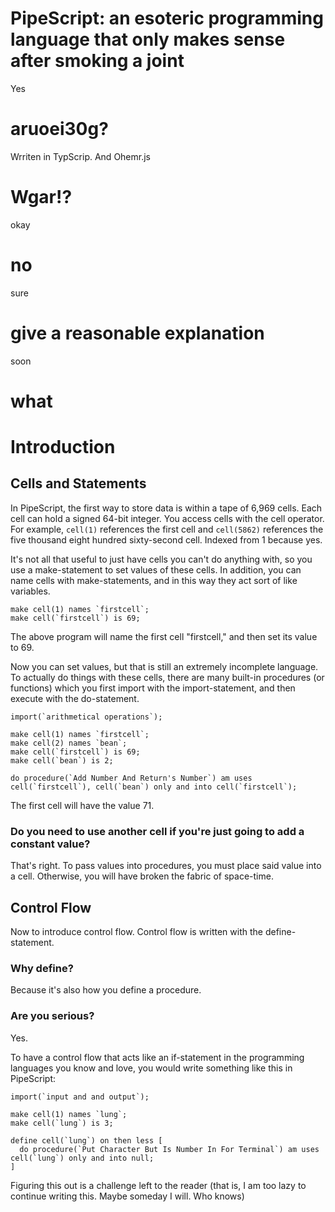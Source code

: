 # PipeScript: an esoteric programming language that only makes sense after smoking a joint
Yes
# aruoei30g?
Wrriten in TypScrip. And Ohemr.js
# Wgar!?
okay
# no
sure
# give a reasonable explanation
soon
# what
# Introduction
## Cells and Statements
In PipeScript, the first way to store data is within a tape of 6,969 cells. Each cell can hold a signed 64-bit integer. You access cells with the cell operator. For example, `cell(1)` references the first cell and `cell(5862)` references the five thousand eight hundred sixty-second cell. Indexed from 1 because yes.

It's not all that useful to just have cells you can't do anything with, so you use a make-statement to set values of these cells. In addition, you can name cells with make-statements, and in this way they act sort of like variables. 

```
make cell(1) names `firstcell`;
make cell(`firstcell`) is 69;
```

The above program will name the first cell "firstcell," and then set its value to 69.

Now you can set values, but that is still an extremely incomplete language. To actually do things with these cells, there are many built-in procedures (or functions) which you first import with the import-statement, and then execute with the do-statement. 

```
import(`arithmetical operations`);

make cell(1) names `firstcell`;
make cell(2) names `bean`;
make cell(`firstcell`) is 69;
make cell(`bean`) is 2;

do procedure(`Add Number And Return's Number`) am uses cell(`firstcell`), cell(`bean`) only and into cell(`firstcell`);
```

The first cell will have the value 71.

### Do you need to use another cell if you're just going to add a constant value?

That's right. To pass values into procedures, you must place said value into a cell. Otherwise, you will have broken the fabric of space-time.

## Control Flow

Now to introduce control flow. Control flow is written with the define-statement.

### Why define?

Because it's also how you define a procedure.

### Are you serious?

Yes.

To have a control flow that acts like an if-statement in the programming languages you know and love, you would write something like this in PipeScript:

```
import(`input and and output`);

make cell(1) names `lung`;
make cell(`lung`) is 3;

define cell(`lung`) on then less [
  do procedure(`Put Character But Is Number In For Terminal`) am uses cell(`lung`) only and into null;
]
```

Figuring this out is a challenge left to the reader (that is, I am too lazy to continue writing this. Maybe someday I will. Who knows)
